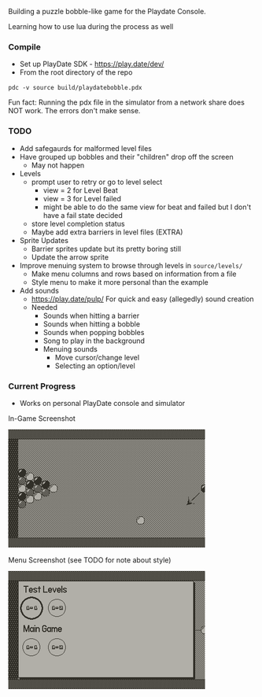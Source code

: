 Building a puzzle bobble-like game for the Playdate Console.

Learning how to use lua during the process as well

### Compile
- Set up PlayDate SDK - https://play.date/dev/
- From the root directory of the repo
```
pdc -v source build/playdatebobble.pdx
```

Fun fact: Running the pdx file in the simulator from a network share does NOT work. The errors don't make sense.

### TODO
- Add safegaurds for malformed level files
- Have grouped up bobbles and their "children" drop off the screen
  - May not happen
- Levels
  - prompt user to retry or go to level select
    - view = 2 for Level Beat
    - view = 3 for Level failed
    - might be able to do the same view for beat and failed but I don't have a fail state decided
  - store level completion status
  - Maybe add extra barriers in level files (EXTRA)
- Sprite Updates
  - Barrier sprites update but its pretty boring still
  - Update the arrow sprite
- Improve menuing system to browse through levels in `source/levels/`
  - Make menu columns and rows based on information from a file
  - Style menu to make it more personal than the example
- Add sounds
  - https://play.date/pulp/ For quick and easy (allegedly) sound creation
  - Needed
    - Sounds when hitting a barrier
    - Sounds when hitting a bobble
    - Sounds when popping bobbles
    - Song to play in the background
    - Menuing sounds
      - Move cursor/change level
      - Selecting an option/level

### Current Progress

- Works on personal PlayDate console and simulator

In-Game Screenshot
<!--![4/27/2022 Screenshot](resource/screenshots/playdate-20220427-233610.png)-->
<!--![4/28/2022 Screenshot](resource/screenshots/playdate-20220428-175705.png)-->
<!--![5/1/2022 In-Game Screenshot](resource/screenshots/playdate-20220501-222305.png)-->
![5/4/2022 In-Game Screenshot](resource/screenshots/playdate-20220504-012106.png)

Menu Screenshot (see TODO for note about style)

<!--![5/3/2022 Menu Screenshot](resource/screenshots/playdate-20220503-015607.png)-->
![5/4/2022 Menu Screenshot](resource/screenshots/playdate-20220504-014448.png)

